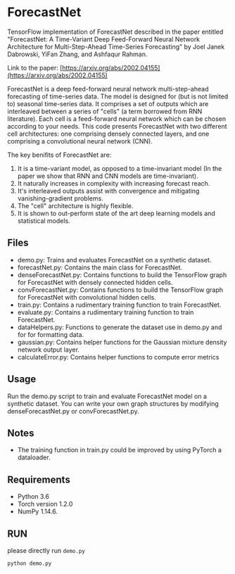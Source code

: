 # ForecastNet

TensorFlow implementation of ForecastNet described in the paper entitled 
"ForecastNet: A Time-Variant Deep Feed-Forward Neural Network Architecture for Multi-Step-Ahead Time-Series Forecasting" 
by Joel Janek Dabrowski, YiFan Zhang, and Ashfaqur Rahman.

Link to the paper: [https://arxiv.org/abs/2002.04155](https://arxiv.org/abs/2002.04155)

ForecastNet is a deep feed-forward neural network multi-step-ahead forecasting of time-series data. The model is designed for (but is not limited to) seasonal time-series data. It comprises a set of outputs which are interleaved between a series of "cells" (a term borrowed from RNN literature). Each cell is a feed-forward neural network which can be chosen according to your needs. This code presents ForecastNet with two different cell architectures: one comprising densely connected layers, and one comprising a convolutional neural network (CNN).

The key benifits of ForecastNet are:
1. It is a time-variant model, as opposed to a time-invariant model (In the paper we show that RNN and CNN models are time-invariant).
2. It naturally increases in complexity with increasing forecast reach.
3. It's interleaved outputs assist with convergence and mitigating vanishing-gradient problems.
4. The "cell" architecture is highly flexible.
5. It is shown to out-perform state of the art deep learning models and statistical models.

## Files

- demo.py: Trains and evaluates ForecastNet on a synthetic dataset.
- forecastNet.py: Contains the main class for ForecastNet.
- denseForecastNet.py: Contains functions to build the TensorFlow graph for ForecastNet with densely connected hidden cells.
- convForecastNet.py: Contains functions to build the TensorFlow graph for ForecastNet with convolutional hidden cells.
- train.py: Contains a rudimentary training function to train ForecastNet.
- evaluate.py: Contains a rudimentary training function to train ForecastNet.
- dataHelpers.py: Functions to generate the dataset use in demo.py and for for formatting data.
- gaussian.py: Contains helper functions for the Gaussian mixture density network output layer.
- calculateError.py: Contains helper functions to compute error metrics

## Usage

Run the demo.py script to train and evaluate ForecastNet model on a synthetic dataset. You can write your own graph structures by modifying denseForecastNet.py or convForecastNet.py.

## Notes
 
- The training function in train.py could be improved by using PyTorch a dataloader.

## Requirements

- Python 3.6
- Torch version 1.2.0
- NumPy 1.14.6.

## RUN
please directly run `demo.py`
```
python demo.py
```